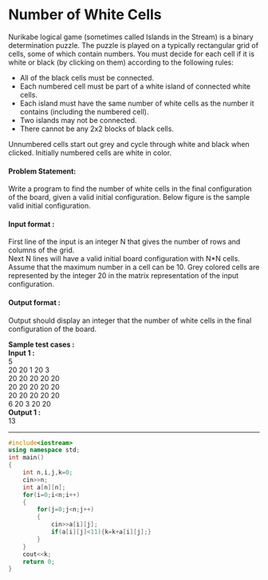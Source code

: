 # Number of White Cells

Nurikabe logical game (sometimes called Islands in the Stream) is a binary determination puzzle. The puzzle is played on a typically rectangular grid of cells, some of which contain numbers. You must decide for each cell if it is white or black (by clicking on them) according to the following rules:

- All of the black cells must be connected.
- Each numbered cell must be part of a white island of connected white cells.
- Each island must have the same number of white cells as the number it contains (including the numbered cell).
- Two islands may not be connected.
- There cannot be any 2x2 blocks of black cells.

Unnumbered cells start out grey and cycle through white and black when clicked. Initially numbered cells are white in color.

#### Problem Statement:

Write a program to find the number of white cells in the final configuration of the board, given a valid initial configuration. Below figure is the sample valid initial configuration.

#### Input format :
First line of the input is an integer N that gives the number of rows and columns of the grid.
<br>
Next N lines will have a valid initial board configuration with N*N cells. Assume that the maximum number in a cell can be 10. Grey colored cells are represented by the integer 20 in the matrix representation of the input configuration.

#### Output format :
Output should display an integer that the number of white cells in the final configuration of the board.

**Sample test cases :<br>
Input 1 :<br>**
5<br>
20 20 1 20 3<br>
20 20 20 20 20<br>
20 20 20 20 20<br>
20 20 20 20 20<br>
6 20 3 20 20<br>
**Output 1 :<br>**
13

----------------------------------------------------------------------------------------------------------------------------------------------------------------------
```cpp
#include<iostream>
using namespace std;
int main()
{
    int n,i,j,k=0;
    cin>>n;
    int a[n][n];
    for(i=0;i<n;i++)
    {
        for(j=0;j<n;j++)
        {
            cin>>a[i][j];
            if(a[i][j]<11){k=k+a[i][j];}
        }
    }
    cout<<k;
    return 0;
}

```


